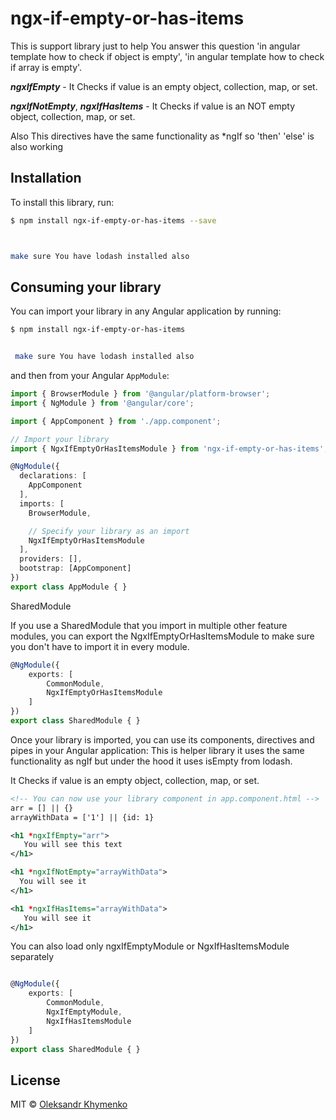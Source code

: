 # ngx-if-empty-or-has-items
This is support library just to help You answer this question 'in angular template how to check if object is empty', 
'in angular template how to check if array is empty'.

**_ngxIfEmpty_** - It Checks if value is an empty object, collection, map, or set.

**_ngxIfNotEmpty_**, _**ngxIfHasItems**_ - It Checks if value is an NOT empty object, collection, map, or set.

Also This directives have the same functionality as *ngIf so 'then' 'else' is also working

## Installation

To install this library, run:

```bash
$ npm install ngx-if-empty-or-has-items --save



make sure You have lodash installed also
```

## Consuming your library

You can import your library in any Angular application by running:

```bash
$ npm install ngx-if-empty-or-has-items


 make sure You have lodash installed also

```

and then from your Angular `AppModule`:

```typescript
import { BrowserModule } from '@angular/platform-browser';
import { NgModule } from '@angular/core';

import { AppComponent } from './app.component';

// Import your library
import { NgxIfEmptyOrHasItemsModule } from 'ngx-if-empty-or-has-items';

@NgModule({
  declarations: [
    AppComponent
  ],
  imports: [
    BrowserModule,

    // Specify your library as an import
    NgxIfEmptyOrHasItemsModule
  ],
  providers: [],
  bootstrap: [AppComponent]
})
export class AppModule { }
```


SharedModule

If you use a SharedModule that you import in multiple other feature modules, you can export the NgxIfEmptyOrHasItemsModule to make sure you don't have to import it in every module.
```typescript
@NgModule({
    exports: [
        CommonModule,
        NgxIfEmptyOrHasItemsModule
    ]
})
export class SharedModule { }
```

Once your library is imported, you can use its components, directives and pipes in your Angular application:
This is helper library it uses the same functionality as ngIf but under the hood it uses isEmpty from lodash.

It Checks if value is an empty object, collection, map, or set.

```xml
<!-- You can now use your library component in app.component.html -->
arr = [] || {}
arrayWithData = ['1'] || {id: 1}

<h1 *ngxIfEmpty="arr">
   You will see this text
</h1>

<h1 *ngxIfNotEmpty="arrayWithData">
  You will see it
</h1>

<h1 *ngxIfHasItems="arrayWithData">
   You will see it
</h1>
```


You can also load only ngxIfEmptyModule or NgxIfHasItemsModule separately 
```typescript

@NgModule({
    exports: [
        CommonModule,
        NgxIfEmptyModule,
        NgxIfHasItemsModule
    ]
})
export class SharedModule { }
```

## License

MIT © [Oleksandr Khymenko](mailto:alexanderkhymenko@gmail.com)
